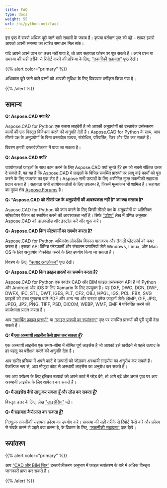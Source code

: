 ```yaml
---
title: FAQ
type: docs
weight: 55
url: /hi/python-net/faq/
---
```


इस पृष्ठ में सबसे अधिक पूछे जाने वाले सवालों के जवाब हैं। कृपया वर्तमान पृष्ठ को पढ़ें – शायद इससे आपको अपनी समस्या का त्वरित समाधान मिल सके।

यदि आपने अपने प्रश्न का उत्तर नहीं पाया है, तो आप सहायता फ़ोरम पर पूछ सकते हैं। अपने प्रश्न या समस्या की सही तरीके से रिपोर्ट करने की प्रक्रिया के लिए, [“तकनीकी सहायता”](/hi/cad/python-net/technical-support) पृष्ठ देखें।

{{% alert color="primary" %}} 

अधिकांश पूछे जाने वाले प्रश्नों को आपकी सुविधा के लिए विषयवार वर्गीकृत किया गया है।

{{% /alert %}}

## **सामान्य**
**Q: Aspose.CAD क्या है?**

Aspose.CAD for Python एक क्लास लाइब्रेरी है जो आपकी अनुप्रयोगों को दस्तावेज़ प्रसंस्करण कार्यों की एक विस्तृत विविधता करने की अनुमति देती है। Aspose.CAD for Python के साथ, आप तीसरे पक्ष के अनुप्रयोगों के बिना दस्तावेज़ उत्पन्न, संशोधित, परिवर्तित, रेंडर और प्रिंट कर सकते हैं।

विवरण हमारी दस्तावेज़ीकरण में पाया जा सकता है।

**Q: Aspose.CAD क्यों?**

उपयोगकर्ता फ़ाइलों के साथ काम करने के लिए Aspose.CAD क्यों चुनते हैं?
हम जो सबसे संक्षिप्त उत्तर दे सकते हैं, वह यह है कि Aspose.CAD में फ़ाइलों के विभिन्न समर्थित प्रारूपों पर लागू कई कार्यों को पूरा करने के लिए फ़ंक्शंस का एक सेट है।
Aspose सभी उत्पादों के लिए असीमित मुफ्त तकनीकी सहायता प्रदान करता है।
सहायता सभी उपयोगकर्ताओं के लिए उपलब्ध है, जिसमें मूल्यांकन भी शामिल है। सहायता का मुख्य क्षेत्र [Aspose.Forums](https://forum.aspose.com/c/cad/19) है।

**Q: “Aspose.CAD को तीसरे पक्ष के अनुप्रयोगों की आवश्यकता नहीं है” का क्या मतलब है?**

Aspose.CAD for Python को काम करने के लिए किसी तीसरे पक्ष के अनुप्रयोगों या अतिरिक्त सॉफ़्टवेयर पैकेज को स्थापित करने की आवश्यकता नहीं है। सिर्फ [”प्रवेश”](/hi/cad/python-net/installation/) लेख में वर्णित अनुसार Aspose.CAD को डाउनलोड और इंस्टॉल करें और शुरू करें।

**Q: Aspose.CAD किन प्लेटफार्मों का समर्थन करता है?**

Aspose.CAD for Python अधिकांश लोकप्रिय विकास वातावरण और तैनाती प्लेटफ़ॉर्म को कवर करता है। इसका API विभिन्न प्लेटफार्मों और संचालन प्रणालियों जैसे Windows, Linux, और Mac OS के लिए अनुप्रयोग विकसित करने के लिए उपयोग किया जा सकता है।

विवरण के लिए, [“उत्पाद अवलोकन”](/hi/cad/python-net/product-overview/) पृष्ठ देखें।

**Q: Aspose.CAD किन फ़ाइल प्रारूपों का समर्थन करता है?**

Aspose.CAD for Python एक स्वतंत्र CAD और BIM फ़ाइल प्रसंस्करण API है जो Python और Android और iOS के लिए Xamarin के लिए उपयुक्त है। 
यह DXF, DWG, DGN, DWF, DWFX, IFC, STL, DWT, IGES, PLT, CF2, OBJ, HPGL, IGS, PCL, FBX, SVG फ़ाइलों को उच्च गुणवत्ता वाले PDF और अन्य नम्र और रास्टर इमेज फ़ाइलों जैसे: BMP, GIF, JPG, JPEG, JP2, PNG, TIFF, PSD, DICOM, WEBP, WMF, EMF में परिवर्तित करने की कार्यक्षमता प्रदान करता है। 

आप [“समर्थित फ़ाइल प्रारूपों”](/hi/cad/python-net/supported-file-formats/) या [“फ़ाइल प्रारूपों का रूपांतरण”](/hi/cad/python-net/converting-file-formats/) पृष्ठ पर समर्थित प्रारूपों की पूरी सूची देख सकते हैं।

**Q: मैं [एक अस्थायी लाइसेंस कैसे प्राप्त कर सकता हूँ](https://purchase.aspose.com/temporary-license/)?**

एक अस्थायी लाइसेंस एक समय-सीमा में सीमित पूर्ण लाइसेंस है जो आपको इसे खरीदने से पहले उत्पाद के हर पहलू का परीक्षण करने की अनुमति देता है।

आप खरीद प्रक्रिया में अपने कार्ट में उत्पादों को जोड़कर अस्थायी लाइसेंस का अनुरोध कर सकते हैं। वैकल्पिक रूप से, आप मौजूदा कोट से अस्थायी लाइसेंस का अनुरोध कर सकते हैं।

जब आप परीक्षण के लिए इच्छित उत्पादों को अपने कार्ट में जोड़ देंगे, तो आगे बढ़ें और अगले पृष्ठ पर आप अस्थायी लाइसेंस के लिए आवेदन कर सकते हैं।

**Q: मैं लाइसेंस कैसे लागू कर सकता हूँ और लोड कर सकता हूँ?**

विस्तृत उत्तर के लिए, लेख ["लाइसेंसिंग"](/hi/cad/python-net/licensing/) पढ़ें।

**Q: मैं सहायता कैसे प्राप्त कर सकता हूँ?**

नि:शुल्क तकनीकी सहायता फ़ोरम का उपयोग करें। समस्या की सही तरीके से रिपोर्ट कैसे करें और फ़ोरम से संपर्क करने से पहले क्या करना है, के विवरण के लिए, [“तकनीकी सहायता”](/hi/cad/python-net/technical-support) पृष्ठ देखें।

## **रूपांतरण**

{{% alert color="primary" %}} 

आप [“CAD और BIM चित्र”](/hi/cad/python-net/cad-and-bim-drawings/) दस्तावेज़ीकरण अनुभाग में फ़ाइल रूपांतरण के बारे में अधिक विस्तृत जानकारी प्राप्त कर सकते हैं।

{{% /alert %}}
